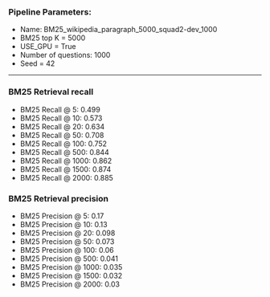 ### Pipeline Parameters:
* Name: BM25_wikipedia_paragraph_5000_squad2-dev_1000
* BM25 top K = 5000
* USE_GPU = True
* Number of questions: 1000
* Seed = 42
------
### BM25 Retrieval recall 
* BM25 Recall @ 5: 0.499
* BM25 Recall @ 10: 0.573
* BM25 Recall @ 20: 0.634
* BM25 Recall @ 50: 0.708
* BM25 Recall @ 100: 0.752
* BM25 Recall @ 500: 0.844
* BM25 Recall @ 1000: 0.862
* BM25 Recall @ 1500: 0.874
* BM25 Recall @ 2000: 0.885
### BM25 Retrieval precision 
* BM25 Precision @ 5: 0.17
* BM25 Precision @ 10: 0.13
* BM25 Precision @ 20: 0.098
* BM25 Precision @ 50: 0.073
* BM25 Precision @ 100: 0.06
* BM25 Precision @ 500: 0.041
* BM25 Precision @ 1000: 0.035
* BM25 Precision @ 1500: 0.032
* BM25 Precision @ 2000: 0.03

